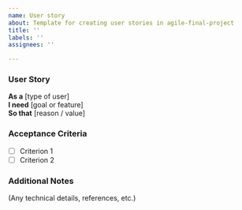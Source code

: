 ```yaml
---
name: User story
about: Template for creating user stories in agile-final-project
title: ''
labels: ''
assignees: ''

---
```


### User Story  

**As a** [type of user]  
**I need** [goal or feature]  
**So that** [reason / value]  

### Acceptance Criteria  
- [ ] Criterion 1  
- [ ] Criterion 2  

### Additional Notes  
(Any technical details, references, etc.)
